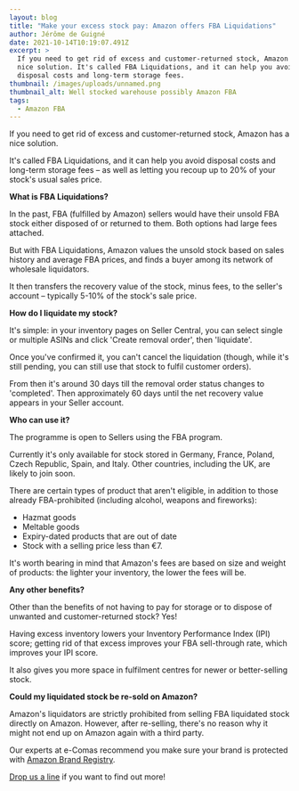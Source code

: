 ```yaml
---
layout: blog
title: "Make your excess stock pay: Amazon offers FBA Liquidations"
author: Jérôme de Guigné
date: 2021-10-14T10:19:07.491Z
excerpt: >
  If you need to get rid of excess and customer-returned stock, Amazon has a
  nice solution. It's called FBA Liquidations, and it can help you avoid
  disposal costs and long-term storage fees.
thumbnail: /images/uploads/unnamed.png
thumbnail_alt: Well stocked warehouse possibly Amazon FBA
tags:
  - Amazon FBA
---
```

<!--StartFragment-->

If you need to get rid of excess and customer-returned stock, Amazon has a nice solution.

It's called FBA Liquidations, and it can help you avoid disposal costs and long-term storage fees – as well as letting you recoup up to 20% of your stock's usual sales price.



**What is FBA Liquidations?**

In the past, FBA (fulfilled by Amazon) sellers would have their unsold FBA stock either disposed of or returned to them. Both options had large fees attached.

But with FBA Liquidations, Amazon values the unsold stock based on sales history and average FBA prices, and finds a buyer among its network of wholesale liquidators.

It then transfers the recovery value of the stock, minus fees, to the seller's account – typically 5-10% of the stock's sale price.



**How do I liquidate my stock?**

It's simple: in your inventory pages on Seller Central, you can select single or multiple ASINs and click 'Create removal order', then 'liquidate'.

Once you've confirmed it, you can't cancel the liquidation (though, while it's still pending, you can still use that stock to fulfil customer orders).

From then it's around 30 days till the removal order status changes to 'completed'. Then approximately 60 days until the net recovery value appears in your Seller account.



**Who can use it?**

The programme is open to Sellers using the FBA program.

Currently it's only available for stock stored in Germany, France, Poland, Czech Republic, Spain, and Italy. Other countries, including the UK, are likely to join soon.

There are certain types of product that aren't eligible, in addition to those already FBA-prohibited (including alcohol, weapons and fireworks):

* Hazmat goods
* Meltable goods
* Expiry-dated products that are out of date
* Stock with a selling price less than €7.

It's worth bearing in mind that Amazon's fees are based on size and weight of products: the lighter your inventory, the lower the fees will be.



**Any other benefits?**

Other than the benefits of not having to pay for storage or to dispose of unwanted and customer-returned stock? Yes!

Having excess inventory lowers your Inventory Performance Index (IPI) score; getting rid of that excess improves your FBA sell-through rate, which improves your IPI score.

It also gives you more space in fulfilment centres for newer or better-selling stock.



**Could my liquidated stock be re-sold on Amazon?**

Amazon's liquidators are strictly prohibited from selling FBA liquidated stock directly on Amazon. However, after re-selling, there's no reason why it might not end up on Amazon again with a third party. 

Our experts at e-Comas recommend you make sure your brand is protected with [Amazon Brand Registry](https://amazon-expert.medium.com/4-great-reasons-why-you-should-register-your-brand-on-amazon-a8a77ba6ad80). 

[Drop us a line](http://e-comas.com/contact.html) if you want to find out more! 



<!--EndFragment-->